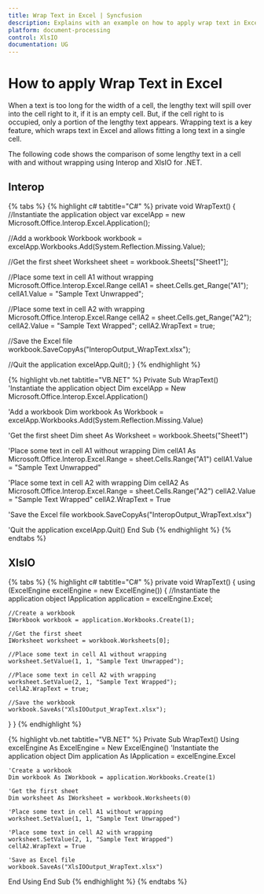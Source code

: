 ```yaml
---
title: Wrap Text in Excel | Syncfusion
description: Explains with an example on how to apply wrap text in Excel that allows to fit a long text in a single cell using Interop and XlsIO.
platform: document-processing
control: XlsIO
documentation: UG
---
```


# How to apply Wrap Text in Excel

When a text is too long for the width of a cell, the lengthy text will spill over into the cell right to it, if it is an empty cell. But, if the cell right to is occupied, only a portion of the lengthy text appears. Wrapping text is a key feature, which wraps text in Excel and allows fitting a long text in a single cell.

The following code shows the comparison of some lengthy text in a cell with and without wrapping using Interop and XlsIO for .NET.

## Interop

{% tabs %}
{% highlight c# tabtitle="C#" %}
private void WrapText()
{
  //Instantiate the application object
  var excelApp = new Microsoft.Office.Interop.Excel.Application();

  //Add a workbook
  Workbook workbook = excelApp.Workbooks.Add(System.Reflection.Missing.Value);

  //Get the first sheet
  Worksheet sheet = workbook.Sheets["Sheet1"];

  //Place some text in cell A1 without wrapping
  Microsoft.Office.Interop.Excel.Range cellA1 = sheet.Cells.get_Range("A1");
  cellA1.Value = "Sample Text Unwrapped";

  //Place some text in cell A2 with wrapping
  Microsoft.Office.Interop.Excel.Range cellA2 = sheet.Cells.get_Range("A2");
  cellA2.Value = "Sample Text Wrapped";
  cellA2.WrapText = true;

  //Save the Excel file
  workbook.SaveCopyAs("InteropOutput_WrapText.xlsx");

  //Quit the application
  excelApp.Quit();
}
{% endhighlight %}

{% highlight vb.net tabtitle="VB.NET" %}
Private Sub WrapText()
  'Instantiate the application object
  Dim excelApp = New Microsoft.Office.Interop.Excel.Application()

  'Add a workbook
  Dim workbook As Workbook = excelApp.Workbooks.Add(System.Reflection.Missing.Value)

  'Get the first sheet
  Dim sheet As Worksheet = workbook.Sheets("Sheet1")

  'Place some text in cell A1 without wrapping
  Dim cellA1 As Microsoft.Office.Interop.Excel.Range = sheet.Cells.Range("A1")
  cellA1.Value = "Sample Text Unwrapped"

  'Place some text in cell A2 with wrapping
  Dim cellA2 As Microsoft.Office.Interop.Excel.Range = sheet.Cells.Range("A2")
  cellA2.Value = "Sample Text Wrapped"
  cellA2.WrapText = True

  'Save the Excel file
  workbook.SaveCopyAs("InteropOutput_WrapText.xlsx")

  'Quit the application
  excelApp.Quit()
End Sub
{% endhighlight %}
{% endtabs %}

## XlsIO

{% tabs %}
{% highlight c# tabtitle="C#" %}
private void WrapText()
{
  using (ExcelEngine excelEngine = new ExcelEngine())
  {
    //Instantiate the application object
    IApplication application = excelEngine.Excel;

    //Create a workbook
    IWorkbook workbook = application.Workbooks.Create(1);

    //Get the first sheet
    IWorksheet worksheet = workbook.Worksheets[0];

    //Place some text in cell A1 without wrapping
    worksheet.SetValue(1, 1, "Sample Text Unwrapped");

    //Place some text in cell A2 with wrapping
    worksheet.SetValue(2, 1, "Sample Text Wrapped");
    cellA2.WrapText = true;

    //Save the workbook
    workbook.SaveAs("XlsIOOutput_WrapText.xlsx");
  }
}
{% endhighlight %}

{% highlight vb.net tabtitle="VB.NET" %}
Private Sub WrapText()
  Using excelEngine As ExcelEngine = New ExcelEngine()
    'Instantiate the application object
    Dim application As IApplication = excelEngine.Excel

    'Create a workbook
    Dim workbook As IWorkbook = application.Workbooks.Create(1)

    'Get the first sheet
    Dim worksheet As IWorksheet = workbook.Worksheets(0)

    'Place some text in cell A1 without wrapping
    worksheet.SetValue(1, 1, "Sample Text Unwrapped")

    'Place some text in cell A2 with wrapping
    worksheet.SetValue(2, 1, "Sample Text Wrapped")
    cellA2.WrapText = True

    'Save as Excel file
    workbook.SaveAs("XlsIOOutput_WrapText.xlsx")
  End Using
End Sub
{% endhighlight %}
{% endtabs %}
